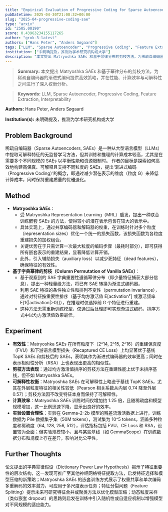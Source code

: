 ```yaml
---
title: "Empirical Evaluation of Progressive Coding for Sparse Autoencoders"
pubDatetime: 2025-04-30T21:08:32+00:00
slug: "2025-04-progressive-coding-sae"
type: "arxiv"
id: "2505.00190"
score: 0.43963234155117265
author: "grok-3-latest"
authors: ["Hans Peter", "Anders Søgaard"]
tags: ["LLM", "Sparse Autoencoder", "Progressive Coding", "Feature Extraction", "Interpretability"]
institution: ["未明确提及，推测为学术研究机构或大学"]
description: "本文提出 Matryoshka SAEs 和基于幂律分布的剪枝方法，为稀疏自编码器的渐进式编码提供高效策略，并在性能、计算效率与可解释性之间进行了深入权衡分析。"
---
```


> **Summary:** 本文提出 Matryoshka SAEs 和基于幂律分布的剪枝方法，为稀疏自编码器的渐进式编码提供高效策略，并在性能、计算效率与可解释性之间进行了深入权衡分析。 

> **Keywords:** LLM, Sparse Autoencoder, Progressive Coding, Feature Extraction, Interpretability

**Authors:** Hans Peter, Anders Søgaard

**Institution(s):** 未明确提及，推测为学术研究机构或大学


## Problem Background

稀疏自编码器（Sparse Autoencoders, SAEs）是一种从大型语言模型（LLMs）中提取可解释特征的无监督学习方法，但其训练和推理的计算成本较高，尤其是在需要多个不同规模的 SAEs 以平衡性能和资源限制时。
作者的目标是探索如何高效地构建高保真、可解释且支持不同粒度的 SAEs，提出‘渐进式编码（Progressive Coding）’的概念，即通过减少潜在表示的维度（粒度 G）来降低计算成本，同时保持重建质量的优雅退化。

## Method

*   **Matryoshka SAEs**：
    *   受 Matryoshka Representation Learning（MRL）启发，提出一种联合训练嵌套 SAEs 的方法，使得较小的潜在表示包含在较大的表示中。
    *   具体实现上，通过共享编码器和解码器的权重，在训练时针对多个粒度（representation sizes）优化一个统一的损失函数，该损失函数为各粒度重建损失的加权组合。
    *   关键优势在于只需计算一次最大粒度的编码步骤（最耗时部分），即可获得所有嵌套表示的重建结果，显著降低计算开销。
    *   此外，引入辅助损失（auxiliary loss）以减少死特征（dead features），确保特征的有效性。
*   **基于字典幂律的剪枝（Column Permutation of Vanilla SAEs）**：
    *   基于观察到的 SAE 字典重要性遵循幂律分布（即少量特征捕获大部分信息），提出一种轻量级方法，将已有 SAE 转换为渐进式编码器。
    *   利用 SAE 特征的条件独立性和排列不变性（permutation invariance），通过对特征按重要性排序（基于均方激活值 E[activation²] 或激活频率 E[1{|activation|>0}]），在推理时仅选择前 G 个特征进行重建。
    *   这种方法无需重新训练模型，仅通过后处理即可实现渐进式编码，排序方式中以均方激活值效果最佳。

## Experiment

*   **有效性**：Matryoshka SAEs 在所有粒度下（2^14, 2^15, 2^16）的重建保真度（FVU）和下游语言模型损失（Recaptured CE Loss）上均显著优于基线 TopK SAEs 和剪枝后的 SAEs，表明其作为渐进式编码器的效率更高；同时在表示相似性分析（RSA）上也表现出更高的相似性。
*   **剪枝方法表现**：通过均方激活值排序的剪枝方法在重建性能上优于未排序基线，但不如 Matryoshka SAEs。
*   **可解释性权衡**：Matryoshka SAEs 在可解释性上略逊于基线 TopK SAEs，尤其在外层粒度特征的相关性较低（Pearson 相关系数从内层 0.74 降至外层 0.57）；剪枝方法因不改变特征本身而保持了可解释性。
*   **计算效率**：Matryoshka SAEs 训练时间仅增加约 1.25 倍，且随稀疏度和模型规模增加，这一比例迅速下降，显示出良好的效率。
*   **实验设置合理性**：实验在 Gemma-2-2b 模型的残差流激活数据上进行，训练数据为 Pile 数据集子集（50M tokens），测试集为 10^5 tokens，涵盖多种粒度和稀疏度（64, 128, 256, 512），评估指标包括 FVU、CE Loss 和 RSA，设置较为全面；但实验规模较小，且与某些基线（如 GemmaScope）在训练数据分布和规模上存在差异，影响对比公平性。

## Further Thoughts

论文提出的字典幂律假设（Dictionary Power Law Hypothesis）揭示了特征重要性的层次结构，这一发现可推广至其他神经网络特征提取方法，启发特征选择和模型压缩的新策略；Matryoshka SAEs 的嵌套训练方式展示了权重共享和单次编码多重解码的效率潜力，可应用于多尺度表示任务；特征分裂问题（Feature Splitting）提示未来可研究特征合并或聚类方法以优化模型压缩；动态粒度采样（类似嵌套 dropout）的思路则启发在训练中引入随机性或自适应机制以增强模型对不同规模的适应能力。
